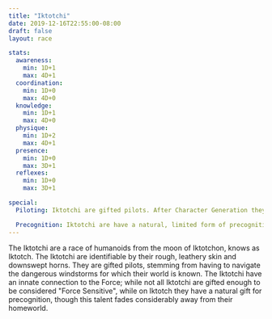 ```yaml
---
title: "Iktotchi"
date: 2019-12-16T22:55:00-08:00
draft: false
layout: race

stats:
  awareness:
    min: 1D+1
    max: 4D+1
  coordination:
    min: 1D+0
    max: 4D+0
  knowledge:
    min: 1D+1
    max: 4D+0
  physique:
    min: 1D+2
    max: 4D+1
  presence:
    min: 1D+0
    max: 3D+1
  reflexes:
    min: 1D+0
    max: 3D+1

special:
  Piloting: Iktotchi are gifted pilots. After Character Generation they may take an additional 1D+0 in Pilot and Starship Repair, if those skills were selected.

  Precognition: Iktotchi are have a natural, limited form of precognition; they are generally unable to control when and how these visions manifest, but most Iktotchi do not experience them when away from their homeworld. Force Sensitive Iktotchi may gain a 2D+0 bonus to the Farsight skill if they are trained to use it.
---
```


The Iktotchi are a race of humanoids from the moon of Iktotchon, knows as
Iktotch. The Iktotchi are identifiable by their rough, leathery skin and
downswept horns. They are gifted pilots, stemming from having to navigate the
dangerous windstorms for which their world is known. The Iktotchi have an
innate connection to the Force; while not all Iktotchi are gifted enough to be
considered "Force Sensitive", while on Iktotch they have a natural gift for
precognition, though this talent fades considerably away from their homeworld.